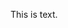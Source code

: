 <!-- >>>>>> BEGIN GENERATED FILE (include): SOURCE test/include/templates/text_markdown.md -->
<!-- >>>>>> BEGIN INCLUDED FILE (markdown): SOURCE test/include/includes/text.txt -->
This is text.
<!-- <<<<<< END INCLUDED FILE (markdown): SOURCE test/include/includes/text.txt -->
<!-- <<<<<< END GENERATED FILE (include): SOURCE test/include/templates/text_markdown.md -->
